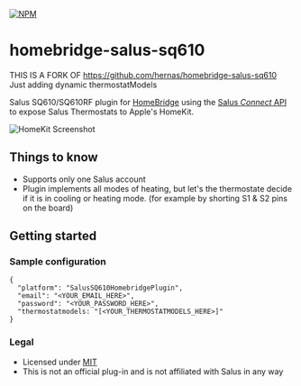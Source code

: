 [![NPM](https://img.shields.io/npm/v/@hernas/homebridge-salus-sq610)](https://npmjs.org/package/@hernas/homebridge-salus-sq610)

# homebridge-salus-sq610

THIS IS A FORK OF https://github.com/hernas/homebridge-salus-sq610
Just adding dynamic thermostatModels

Salus SQ610/SQ610RF plugin for [HomeBridge](https://github.com/nfarina/homebridge) using the [Salus _Connect_ API](https://eu.salusconnect.io/dashboard) to expose Salus Thermostats to Apple's HomeKit.

![HomeKit Screenshot](.github/statics/homekit-1.png)

## Things to know

- Supports only one Salus account
- Plugin implements all modes of heating, but let's the thermostate decide if it is in cooling or heating mode. (for example by shorting S1 & S2 pins on the board)

## Getting started

### Sample configuration

```
{
  "platform": "SalusSQ610HomebridgePlugin",
  "email": "<YOUR_EMAIL_HERE>",
  "password": "<YOUR_PASSWORD_HERE>",
  "thermostatmodels: "[<YOUR_THERMOSTATMODELS_HERE>]"
}
```

### Legal

- Licensed under [MIT](LICENSE)
- This is not an official plug-in and is not affiliated with Salus in any way
